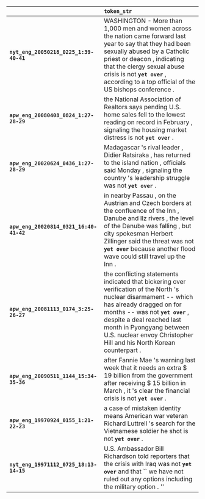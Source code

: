 |                                         | `token_str`                                                                                                                                                                                                                                                                                                    |
|:----------------------------------------|:---------------------------------------------------------------------------------------------------------------------------------------------------------------------------------------------------------------------------------------------------------------------------------------------------------------|
| **`nyt_eng_20050218_0225_1:39-40-41`**  | WASHINGTON - More than 1,000 men and women across the nation came forward last year to say that they had been sexually abused by a Catholic priest or deacon , indicating that the clergy sexual abuse crisis is not __`yet over`__ , according to a top official of the US bishops conference .               |
| **`apw_eng_20080408_0824_1:27-28-29`**  | the National Association of Realtors says pending U.S. home sales fell to the lowest reading on record in February , signaling the housing market distress is not __`yet over`__ .                                                                                                                             |
| **`apw_eng_20020624_0436_1:27-28-29`**  | Madagascar 's rival leader , Didier Ratsiraka , has returned to the island nation , officials said Monday , signaling the country 's leadership struggle was not __`yet over`__ .                                                                                                                              |
| **`apw_eng_20020814_0321_16:40-41-42`** | in nearby Passau , on the Austrian and Czech borders at the confluence of the Inn , Danube and Ilz rivers , the level of the Danube was falling , but city spokesman Herbert Zillinger said the threat was not __`yet over`__ because another flood wave could still travel up the Inn .                       |
| **`apw_eng_20081113_0174_3:25-26-27`**  | the conflicting statements indicated that bickering over verification of the North 's nuclear disarmament -- which has already dragged on for months -- was not __`yet over`__ , despite a deal reached last month in Pyongyang between U.S. nuclear envoy Christopher Hill and his North Korean counterpart . |
| **`apw_eng_20090511_1144_15:34-35-36`** | after Fannie Mae 's warning last week that it needs an extra $ 19 billion from the government after receiving $ 15 billion in March , it 's clear the financial crisis is not __`yet over`__ .                                                                                                                 |
| **`apw_eng_19970924_0155_1:21-22-23`**  | a case of mistaken identity means American war veteran Richard Luttrell 's search for the Vietnamese soldier he shot is not __`yet over`__ .                                                                                                                                                                   |
| **`nyt_eng_19971112_0725_18:13-14-15`** | U.S. Ambassador Bill Richardson told reporters that the crisis with Iraq was not __`yet over`__ and that `` we have not ruled out any options including the military option . ''                                                                                                                               |